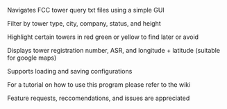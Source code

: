 Navigates FCC tower query txt files using a simple GUI

Filter by tower type, city, company, status, and height

Highlight certain towers in red green or yellow to find later or avoid

Displays tower registration number, ASR, and longitude + latitude (suitable for google maps)

Supports loading and saving configurations

For a tutorial on how to use this program please refer to the wiki

Feature requests, reccomendations, and issues are appreciated
